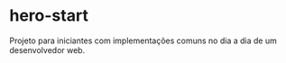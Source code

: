 # hero-start

Projeto para iniciantes com implementações comuns no dia a dia de um desenvolvedor web.
